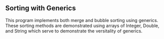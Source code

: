 ## Sorting with Generics
This program implements both merge and bubble sorting using generics. These sorting methods are demonstrated using arrays of Integer, Double, and String which serve to demonstrate the versitality of generics.